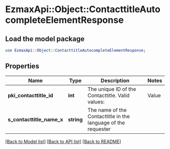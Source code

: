 # EzmaxApi::Object::ContacttitleAutocompleteElementResponse

## Load the model package
```perl
use EzmaxApi::Object::ContacttitleAutocompleteElementResponse;
```

## Properties
Name | Type | Description | Notes
------------ | ------------- | ------------- | -------------
**pki_contacttitle_id** | **int** | The unique ID of the Contacttitle.  Valid values:  |Value|Description| |-|-| |1|Ms.| |2|Mr.| |4|(Blank)| |5|Me (For Notaries)| | 
**s_contacttitle_name_x** | **string** | The name of the Contacttitle in the language of the requester | 

[[Back to Model list]](../README.md#documentation-for-models) [[Back to API list]](../README.md#documentation-for-api-endpoints) [[Back to README]](../README.md)


